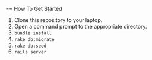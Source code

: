 == How To Get Started

1. Clone this repository to your laptop.
2. Open a command prompt to the appropriate directory.
3. `bundle install`
4. `rake db:migrate`
5. `rake db:seed`
6. `rails server`
